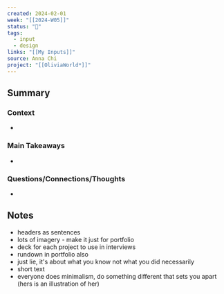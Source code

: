 ```yaml
---
created: 2024-02-01
week: "[[2024-W05]]"
status: "🔴"
tags:
  - input
  - design
links: "[[My Inputs]]"
source: Anna Chi
project: "[[OliviaWorld*]]"
---
```

## Summary
### Context
- 
### Main Takeaways
- 
### Questions/Connections/Thoughts
- 
## Notes
- headers as sentences
- lots of imagery - make it just for portfolio
- deck for each project to use in interviews
- rundown in portfolio also
- just lie, it's about what you know not what you did necessarily
- short text
- everyone does minimalism, do something different that sets you apart (hers is an illustration of her)
